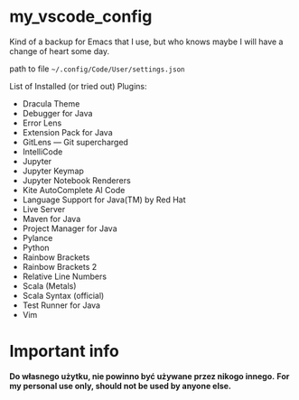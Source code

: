 # my_vscode_config

Kind of a backup for Emacs that I use, but who knows maybe I will have a change of heart some day.

path to file `~/.config/Code/User/settings.json`

List of Installed (or tried out) Plugins:
- Dracula Theme
- Debugger for Java
- Error Lens
- Extension Pack for Java
- GitLens — Git supercharged
- IntelliCode
- Jupyter
- Jupyter Keymap
- Jupyter Notebook Renderers
- Kite AutoComplete AI Code
- Language Support for Java(TM) by Red Hat
- Live Server
- Maven for Java
- Project Manager for Java
- Pylance
- Python
- Rainbow Brackets
- Rainbow Brackets 2
- Relative Line Numbers
- Scala (Metals)
- Scala Syntax (official)
- Test Runner for Java
- Vim

# Important info

**Do własnego użytku, nie powinno być używane przez nikogo innego.**
**For my personal use only, should not be used by anyone else.**
